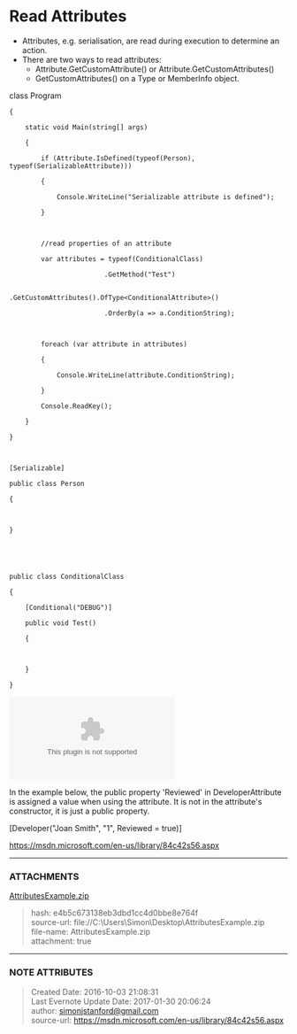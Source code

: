 # Read Attributes

  * Attributes, e.g. serialisation, are read during execution to determine an action.
  * There are two ways to read attributes: 
    * Attribute.GetCustomAttribute() or Attribute.GetCustomAttributes()
    * GetCustomAttributes() on a Type or MemberInfo object.

  

class Program

    {

        static void Main(string[] args)

        {

            if (Attribute.IsDefined(typeof(Person), typeof(SerializableAttribute)))

            {

                Console.WriteLine("Serializable attribute is defined");

            }

  

            //read properties of an attribute

            var attributes = typeof(ConditionalClass)

                            .GetMethod("Test")

                            .GetCustomAttributes().OfType<ConditionalAttribute>()

                            .OrderBy(a => a.ConditionString);

  

            foreach (var attribute in attributes)

            {

                Console.WriteLine(attribute.ConditionString);

            }

            Console.ReadKey();

        }

    }

  

    [Serializable]

    public class Person

    {

  

    }

  

  

    public class ConditionalClass

    {

        [Conditional("DEBUG")]

        public void Test()

        {

  

        }

    }

  

![noteattachment1][e4b5c673138eb3dbd1cc4d0bbe8e764f]

  

In the example below, the public property 'Reviewed' in DeveloperAttribute is
assigned a value when using the attribute. It is not in the attribute's
constructor, it is just a public property.

  

[Developer("Joan Smith", "1", Reviewed = true)]

  

  

<https://msdn.microsoft.com/en-us/library/84c42s56.aspx>


---
### ATTACHMENTS
[e4b5c673138eb3dbd1cc4d0bbe8e764f]: media/AttributesExample.zip
[AttributesExample.zip](media/AttributesExample.zip)
>hash: e4b5c673138eb3dbd1cc4d0bbe8e764f  
>source-url: file://C:\Users\Simon\Desktop\AttributesExample.zip  
>file-name: AttributesExample.zip  
>attachment: true  

---
### NOTE ATTRIBUTES
>Created Date: 2016-10-03 21:08:31  
>Last Evernote Update Date: 2017-01-30 20:06:24  
>author: simonjstanford@gmail.com  
>source-url: https://msdn.microsoft.com/en-us/library/84c42s56.aspx  